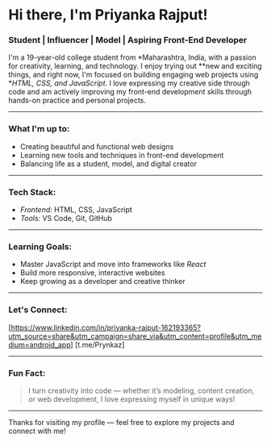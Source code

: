 # Hi there, I'm Priyanka Rajput!

### Student | Influencer | Model | Aspiring Front-End Developer

I'm a 19-year-old college student from *Maharashtra, India, with a passion for creativity, learning, and technology. I enjoy trying out **new and exciting things, and right now, I'm focused on building engaging web projects using **HTML, CSS, and JavaScript*. I love expressing my creative side through code and am actively improving my front-end development skills through hands-on practice and personal projects.

---

### What I'm up to:
- Creating beautiful and functional web designs
- Learning new tools and techniques in front-end development
- Balancing life as a student, model, and digital creator

---

### Tech Stack:
- *Frontend:* HTML, CSS, JavaScript
- *Tools:* VS Code, Git, GitHub

---

### Learning Goals:
- Master JavaScript and move into frameworks like *React*
- Build more responsive, interactive websites
- Keep growing as a developer and creative thinker

---

### Let's Connect:
[https://www.linkedin.com/in/priyanka-rajput-162193365?utm_source=share&utm_campaign=share_via&utm_content=profile&utm_medium=android_app] 
[t.me/Prynkaz] 


---

### Fun Fact:
> I turn creativity into code — whether it’s modeling, content creation, or web development, I love expressing myself in unique ways!

---

Thanks for visiting my profile — feel free to explore my projects and connect with me!

